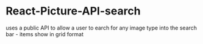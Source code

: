 # React-Picture-API-search
uses a public API to allow a user to earch for any image type into the search bar - items show in grid format
